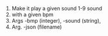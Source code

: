 01. Make it play a given sound 1-9 sound 
02. with a given bpm
03. Args -bmp (integer), -sound (string), 
04. Arg. -json (filename)
